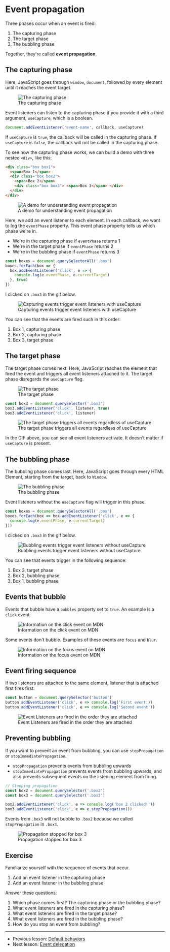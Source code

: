 # Event propagation

Three phases occur when an event is fired:

1. The capturing phase
2. The target phase
3. The bubbling phase

Together, they're called **event propagation**.

## The capturing phase

Here, JavaScript goes through `window`, `document`, followed by every element until it reaches the event target.

<figure>
  <img src="../../images/events/propagation/capture.jpg" alt="The capturing phase">
  <figcaption>The capturing phase</figcaption>
</figure>

Event listeners can listen to the capturing phase if you provide it with a third argument, `useCapture`, which is a boolean.

```js
document.addEventListener('event-name', callback, useCapture)
```

If `useCapture` is `true`, the callback will be called in the capturing phase. If `useCapture` is `false`, the callback will not be called in the capturing phase.

To see how the capturing phase works, we can build a demo with three nested `<div>`, like this:

```html
<div class="box box1">
  <span>Box 1</span>
  <div class="box box2">
    <span>Box 2</span>
    <div class="box box3"> <span>Box 3</span> </div>
  </div>
</div>
```

<figure>
  <img src="../../images/events/propagation/demo.png" alt="A demo for understanding event propagation">
  <figcaption>A demo for understanding event propagation</figcaption>
</figure>

Here, we add an event listener to each element. In each callback, we want to log the `eventPhase` property. This event phase property tells us which phase we're in.

- We're in the capturing phase if `eventPhase` returns 1
- We're in the target phase if `eventPhase` returns 2
- We're in the bubbling phase if `eventPhase` returns 3

```js
const boxes = document.querySelectorAll('.box')
boxes.forEach(box => {
  box.addEventListener('click', e => {
    console.log(e.eventPhase, e.currentTarget)
  }, true)
})
```

I clicked on `.box3` in the gif below.

<figure>
  <img src="../../images/events/propagation/capture.gif" alt="Capturing events trigger event listeners with useCapture">
  <figcaption>Capturing events trigger event listeners with useCapture</figcaption>
</figure>

You can see that the events are fired such in this order:

1. Box 1, capturing phase
2. Box 2, capturing phase
3. Box 3, target phase

## The target phase

The target phase comes next. Here, JavaScript reaches the element that fired the event and triggers all event listeners attached to it. The target phase disregards the `useCapture` flag.

<figure>
  <img src="../../images/events/propagation/target.jpg" alt="The target phase">
  <figcaption>The target phase</figcaption>
</figure>

```js
const box3 = document.querySelector('.box3')
box3.addEventListener('click', listener, true)
box3.addEventListener('click', listener)
```

<figure>
  <img src="../../images/events/propagation/target.gif" alt="The target phase triggers all events regardless of useCapture">
  <figcaption>The target phase triggers all events regardless of useCapture</figcaption>
</figure>

In the GIF above, you can see all event listeners activate. It doesn't matter if `useCapture` is present.

## The bubbling phase

The bubbling phase comes last. Here, JavaScript goes through every HTML Element, starting from the target, back to `Window`.

<figure>
  <img src="../../images/events/propagation/bubble.jpg" alt="The bubbling phase">
  <figcaption>The bubbling phase</figcaption>
</figure>

Event listeners without the `useCapture` flag will trigger in this phase.

```js
const boxes = document.querySelectorAll('.box')
boxes.forEach(box => box.addEventListener('click', e => {
  console.log(e.eventPhase, e.currentTarget)
}))
```

I clicked on `.box3` in the gif below.

<figure>
  <img src="../../images/events/propagation/bubble.gif" alt="Bubbling events trigger event listeners without useCapture">
  <figcaption>Bubbling events trigger event listeners without useCapture</figcaption>
</figure>

You can see that events trigger in the following sequence:

1. Box 3, target phase
2. Box 2, bubbling phase
3. Box 1, bubbling phase

## Events that bubble

Events that bubble have a `bubbles` property set to `true`. An example is a `click` event:

<figure>
  <img src="../../images/events/propagation/click.png" alt="Information on the click event on MDN">
  <figcaption>Information on the click event on MDN</figcaption>
</figure>

Some events don't bubble. Examples of these events are `focus` and `blur`.

<figure>
  <img src="../../images/events/propagation/focus.png" alt="Information on the focus event on MDN">
  <figcaption>Information on the focus event on MDN</figcaption>
</figure>

## Event firing sequence

If two listeners are attached to the same element, listener that is attached first fires first.

```js
const button = document.querySelector('button')
button.addEventListener('click', e => console.log('First event'))
button.addEventListener('click', e => console.log('Second event'))
```

<figure>
  <img src="../../images/events/propagation/sequence.gif" alt="Event Listeners are fired in the order they are attached">
  <figcaption>Event Listeners are fired in the order they are attached</figcaption>
</figure>

## Preventing bubbling

If you want to prevent an event from bubbling, you can use `stopPropagation` or `stopImmediatePropagation`.

- `stopPropagation` prevents events from bubbling upwards
- `stopImmediatePropagation`  prevents events from bubbling upwards, and also prevents subsequent events on the listening element from firing.

```js
// Stopping propagation
const box2 = document.querySelector('.box2')
const box3 = document.querySelector('.box3')

box2.addEventListener('click', e => console.log('box 2 clicked!'))
box3.addEventListener('click', e => e.stopPropagation())
```

Events from `.box3` will not bubble to `.box2` because we called `stopPropagation` in `.box3`.

<figure>
  <img src="../../images/events/propagation/stop-prop-1.gif" alt="Propagation stopped for box 3">
  <figcaption>Propagation stopped for box 3</figcaption>
</figure>

## Exercise

Familiarize yourself with the sequence of events that occur.

1. Add an event listener in the capturing phase
2. Add an event listener in the bubbling phase

Answer these questions:

1. Which phase comes first? The capturing phase or the bubbling phase?
2. What event listeners are fired in the capturing phase?
3. What event listeners are fired in the target phase?
4. What event listeners are fired in the bubbling phase?
5. How do you stop an event from bubbling?

---

- Previous lesson: [Default behaviors](02.default-actions.md)
- Next lesson: [Event delegation](04.event-delegation.md)
